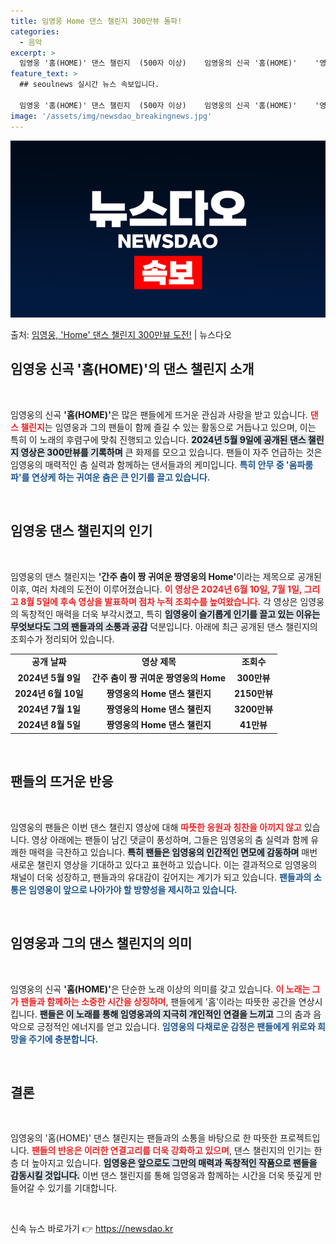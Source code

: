 ```yaml
---
title: 임영웅 Home 댄스 챌린지 300만뷰 돌파!
categories:
  - 음악
excerpt: >
  임영웅 '홈(HOME)' 댄스 챌린지  (500자 이상)    임영웅의 신곡 '홈(HOME)'    '영웅시…
feature_text: >
  ## seoulnews 실시간 뉴스 속보입니다.

  임영웅 '홈(HOME)' 댄스 챌린지  (500자 이상)    임영웅의 신곡 '홈(HOME)'    '영웅시…
image: '/assets/img/newsdao_breakingnews.jpg'
---
```


![뉴스다오 속보](/assets/img/newsdao_breakingnews.jpg)

<p>출처: <a href="https://newsdao.kr/4965" rel="dofollow">임영웅, 'Home' 댄스 챌린지 300만뷰 도전!</a> | 뉴스다오</p>

<h2 data-ke-size="size26">임영웅 신곡 '홈(HOME)'의 댄스 챌린지 소개</h2>
<p data-ke-size="size16">&nbsp;</p>
임영웅의 신곡 <b>'홈(HOME)'</b>은 많은 팬들에게 뜨거운 관심과 사랑을 받고 있습니다. <b><span style="color: #ee2323;">댄스 챌린지</span></b>는 임영웅과 그의 팬들이 함께 즐길 수 있는 활동으로 거듭나고 있으며, 이는 특히 이 노래의 후렴구에 맞춰 진행되고 있습니다. <b><span style="background-color: #21538527;">2024년 5월 9일에 공개된 댄스 챌린지 영상은 300만뷰를 기록하며</span></b> 큰 화제를 모으고 있습니다. 팬들이 자주 언급하는 것은 임영웅의 매력적인 춤 실력과 함께하는 댄서들과의 케미입니다. <b><span style="color: #1a5490;">특히 안무 중 '움파룸파'를 연상케 하는 귀여운 춤은 큰 인기를 끌고 있습니다.</span></b>

<p data-ke-size="size16">&nbsp;</p>

<h2 data-ke-size="size26">임영웅 댄스 챌린지의 인기</h2>
<p data-ke-size="size16">&nbsp;</p>
임영웅의 댄스 챌린지는 <b>'간주 춤이 짱 귀여운 짱영웅의 Home'</b>이라는 제목으로 공개된 이후, 여러 차례의 도전이 이루어졌습니다. <b><span style="color: #ee2323;">이 영상은 2024년 6월 10일, 7월 1일, 그리고 8월 5일에 후속 영상을 발표하며 점차 누적 조회수를 높여왔습니다.</span></b> 각 영상은 임영웅의 독창적인 매력을 더욱 부각시켰고, 특히 <b><span style="background-color: #21538527;">임영웅이 슬기롭게 인기를 끌고 있는 이유는 무엇보다도 그의 팬들과의 소통과 공감</span></b> 덕분입니다. 아래에 최근 공개된 댄스 챌린지의 조회수가 정리되어 있습니다.

<table>
    <tr>
        <td style="text-align: center; height: 17px;"><b>공개 날짜</b></td>
        <td style="text-align: center; height: 17px;"><b>영상 제목</b></td>
        <td style="text-align: center; height: 17px;"><b>조회수</b></td>
    </tr>
    <tr>
        <td style="text-align: center; height: 17px;"><b>2024년 5월 9일</b></td>
        <td style="text-align: center; height: 17px;"><b>간주 춤이 짱 귀여운 짱영웅의 Home</b></td>
        <td style="text-align: center; height: 17px;"><b>300만뷰</b></td>
    </tr>
    <tr>
        <td style="text-align: center; height: 17px;"><b>2024년 6월 10일</b></td>
        <td style="text-align: center; height: 17px;"><b>짱영웅의 Home 댄스 챌린지</b></td>
        <td style="text-align: center; height: 17px;"><b>2150만뷰</b></td>
    </tr>
    <tr>
        <td style="text-align: center; height: 17px;"><b>2024년 7월 1일</b></td>
        <td style="text-align: center; height: 17px;"><b>짱영웅의 Home 댄스 챌린지</b></td>
        <td style="text-align: center; height: 17px;"><b>3200만뷰</b></td>
    </tr>
    <tr>
        <td style="text-align: center; height: 17px;"><b>2024년 8월 5일</b></td>
        <td style="text-align: center; height: 17px;"><b>짱영웅의 Home 댄스 챌린지</b></td>
        <td style="text-align: center; height: 17px;"><b>41만뷰</b></td>
    </tr>
</table>

<p data-ke-size="size16">&nbsp;</p>

<h2 data-ke-size="size26">팬들의 뜨거운 반응</h2>
<p data-ke-size="size16">&nbsp;</p>
임영웅의 팬들은 이번 댄스 챌린지 영상에 대해 <b><span style="color: #ee2323;">따뜻한 응원과 칭찬을 아끼지 않고</span></b> 있습니다. 영상 아래에는 팬들이 남긴 댓글이 풍성하며, 그들은 임영웅의 춤 실력과 함께 유쾌한 매력을 극찬하고 있습니다. <b><span style="background-color: #21538527;">특히 팬들은 임영웅의 인간적인 면모에 감동하며</span></b> 매번 새로운 챌린지 영상을 기대하고 있다고 표현하고 있습니다. 이는 결과적으로 임영웅의 채널이 더욱 성장하고, 팬들과의 유대감이 깊어지는 계기가 되고 있습니다. <b><span style="color: #1a5490;">팬들과의 소통은 임영웅이 앞으로 나아가야 할 방향성을 제시하고 있습니다.</span></b>

<p data-ke-size="size16">&nbsp;</p>

<h2 data-ke-size="size26">임영웅과 그의 댄스 챌린지의 의미</h2>
<p data-ke-size="size16">&nbsp;</p>
임영웅의 신곡 <b>'홈(HOME)'</b>은 단순한 노래 이상의 의미를 갖고 있습니다. <b><span style="color: #ee2323;">이 노래는 그가 팬들과 함께하는 소중한 시간을 상징하며</span></b>, 팬들에게 '홈'이라는 따뜻한 공간을 연상시킵니다. <b><span style="background-color: #21538527;">팬들은 이 노래를 통해 임영웅과의 지극히 개인적인 연결을 느끼고</span></b> 그의 춤과 음악으로 긍정적인 에너지를 얻고 있습니다. <b><span style="color: #1a5490;">임영웅의 다채로운 감정은 팬들에게 위로와 희망을 주기에 충분합니다.</span></b>

<p data-ke-size="size16">&nbsp;</p>

<h2 data-ke-size="size26">결론</h2>
<p data-ke-size="size16">&nbsp;</p>
임영웅의 '홈(HOME)' 댄스 챌린지는 팬들과의 소통을 바탕으로 한 따뜻한 프로젝트입니다. <b><span style="color: #ee2323;">팬들의 반응은 이러한 연결고리를 더욱 강화하고 있으며</span></b>, 댄스 챌린지의 인기는 한층 더 높아지고 있습니다. <b><span style="background-color: #21538527;">임영웅은 앞으로도 그만의 매력과 독창적인 작품으로 팬들을 감동시킬 것입니다.</span></b> 이번 댄스 챌린지를 통해 임영웅과 함께하는 시간을 더욱 뜻깊게 만들어갈 수 있기를 기대합니다.

<p data-ke-size="size16">&nbsp;</p> 

신속 뉴스 바로가기 👉 <a href="https://newsdao.kr" rel="dofollow">https://newsdao.kr</a>


